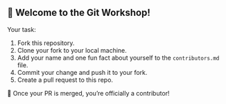 ## 🎉 Welcome to the Git Workshop!

Your task:
1. Fork this repository.
2. Clone your fork to your local machine.
3. Add your name and one fun fact about yourself to the `contributors.md` file.
4. Commit your change and push it to your fork.
5. Create a pull request to this repo.

🚀 Once your PR is merged, you’re officially a contributor!

